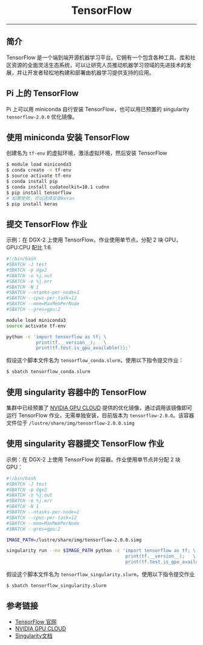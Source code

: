 # <center>TensorFlow</center> 

-----

## 简介

TensorFlow 是一个端到端开源机器学习平台。它拥有一个包含各种工具、库和社区资源的全面灵活生态系统，可以让研究人员推动机器学习领域的先进技术的发展，并让开发者轻松地构建和部署由机器学习提供支持的应用。

## Pi 上的 TensorFlow

Pi 上可以用 miniconda 自行安装 TensorFlow，也可以用已预置的 singularity `tensorflow-2.0.0` 优化镜像。

## 使用 miniconda 安装 TensorFlow

创建名为 `tf-env` 的虚拟环境，激活虚拟环境，然后安装 TensorFlow
```bash
$ module load miniconda3
$ conda create -n tf-env
$ source activate tf-env
$ conda install pip
$ conda install cudatoolkit=10.1 cudnn
$ pip install tensorflow
# 如需使用，可以选择安装keras
$ pip install keras
```

## 提交 TensorFlow 作业

示例：在 DGX-2 上使用 TensorFlow。作业使用单节点，分配 2 块 GPU，GPU:CPU 配比 1:6

```bash
#!/bin/bash
#SBATCH -J test
#SBATCH -p dgx2
#SBATCH -o %j.out
#SBATCH -e %j.err
#SBATCH -N 1
#SBATCH --ntasks-per-node=1
#SBATCH --cpus-per-task=12
#SBATCH --mem=MaxMemPerNode
#SBATCH --gres=gpu:2

module load miniconda3
source activate tf-env

python -c 'import tensorflow as tf; \
           print(tf.__version__);   \
           print(tf.test.is_gpu_available());'
```

假设这个脚本文件名为 `tensorflow_conda.slurm`，使用以下指令提交作业：

```bash
$ sbatch tensorflow_conda.slurm
```

## 使用 singularity 容器中的 TensorFlow

集群中已经预置了 [NVIDIA GPU CLOUD](https://ngc.nvidia.com/) 提供的优化镜像，通过调用该镜像即可运行 TensorFlow 作业，无需单独安装，目前版本为 `tensorflow-2.0.0`。该容器文件位于 `/lustre/share/img/tensorflow-2.0.0.simg`


## 使用 singularity 容器提交 TensorFlow 作业

示例：在 DGX-2 上使用 TensorFlow 的容器。作业使用单节点并分配 2 块 GPU：

```bash
#!/bin/bash
#SBATCH -J test
#SBATCH -p dgx2
#SBATCH -o %j.out
#SBATCH -e %j.err
#SBATCH -N 1
#SBATCH --ntasks-per-node=1
#SBATCH --cpus-per-task=12
#SBATCH --mem=MaxMemPerNode
#SBATCH --gres=gpu:2

IMAGE_PATH=/lustre/share/img/tensorflow-2.0.0.simg

singularity run --nv $IMAGE_PATH python -c 'import tensorflow as tf; \
                                            print(tf.__version__);   \
                                            print(tf.test.is_gpu_available());'
```

假设这个脚本文件名为 `tensorflow_singularity.slurm`，使用以下指令提交作业
```bash
$ sbatch tensorflow_singularity.slurm
```

## 参考链接

- [TensorFlow 官网](https://www.tensorflow.org/)
- [NVIDIA GPU CLOUD](ngc.nvidia.com)
- [Singularity文档](https://sylabs.io/guides/3.5/user-guide/)
